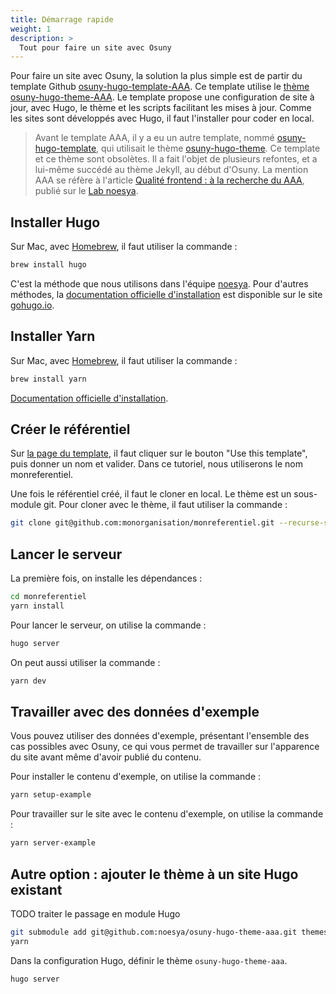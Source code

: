 ```yaml
---
title: Démarrage rapide
weight: 1
description: >
  Tout pour faire un site avec Osuny
---
```


Pour faire un site avec Osuny, la solution la plus simple est de partir du template Github [osuny-hugo-template-AAA](https://github.com/noesya/osuny-hugo-template-AAA). 
Ce template utilise le [thème osuny-hugo-theme-AAA](https://github.com/noesya/osuny-hugo-theme-AAA). 
Le template propose une configuration de site à jour, avec Hugo, le thème et les scripts facilitant les mises à jour. 
Comme les sites sont développés avec Hugo, il faut l'installer pour coder en local.

> Avant le template AAA, il y a eu un autre template, nommé [osuny-hugo-template](https://github.com/noesya/osuny-hugo-template), qui utilisait le thème [osuny-hugo-theme](https://github.com/noesya/osuny-hugo-theme). Ce template et ce thème sont obsolètes. Il a fait l'objet de plusieurs refontes, et a lui-même succédé au thème Jekyll, au début d'Osuny. La mention AAA se réfère à l'article [Qualité frontend : à la recherche du AAA](https://lab.noesya.coop/2022/qualite-front), publié sur le [Lab noesya](https://lab.noesya.coop).

## Installer Hugo 

Sur Mac, avec [Homebrew](https://brew.sh), il faut utiliser la commande :
```bash
brew install hugo
```
C'est la méthode que nous utilisons dans l'équipe [noesya](https://www.noesya.coop). 
Pour d'autres méthodes, la [documentation officielle d'installation](https://gohugo.io/getting-started/installing/) est disponible sur le site [gohugo.io](https://gohugo.io).

## Installer Yarn

Sur Mac, avec [Homebrew](https://brew.sh), il faut utiliser la commande :
```bash
brew install yarn
```

[Documentation officielle d'installation](https://yarnpkg.com/getting-started/install).

## Créer le référentiel

Sur [la page du template](https://github.com/noesya/osuny-hugo-template-AAA), il faut cliquer sur le bouton "Use this template", puis donner un nom et valider.
Dans ce tutoriel, nous utiliserons le nom monreferentiel.

Une fois le référentiel créé, il faut le cloner en local.
Le thème est un sous-module git. 
Pour cloner avec le thème, il faut utiliser la commande :
```bash
git clone git@github.com:monorganisation/monreferentiel.git --recurse-submodules
```

## Lancer le serveur

La première fois, on installe les dépendances :
```bash
cd monreferentiel
yarn install
```

Pour lancer le serveur, on utilise la commande :
```bash
hugo server
```

On peut aussi utiliser la commande :
```bash
yarn dev
```

## Travailler avec des données d'exemple

Vous pouvez utiliser des données d'exemple, présentant l'ensemble des cas possibles avec Osuny, ce qui vous permet de travailler sur l'apparence du site avant même d'avoir publié du contenu.

Pour installer le contenu d'exemple, on utilise la commande :
```bash
yarn setup-example
```
Pour travailler sur le site avec le contenu d'exemple, on utilise la commande :
```bash
yarn server-example
```

## Autre option : ajouter le thème à un site Hugo existant

TODO traiter le passage en module Hugo

```bash
git submodule add git@github.com:noesya/osuny-hugo-theme-aaa.git themes/osuny-hugo-theme-aaa
yarn
```

Dans la configuration Hugo, définir le thème `osuny-hugo-theme-aaa`.

```bash
hugo server
```
